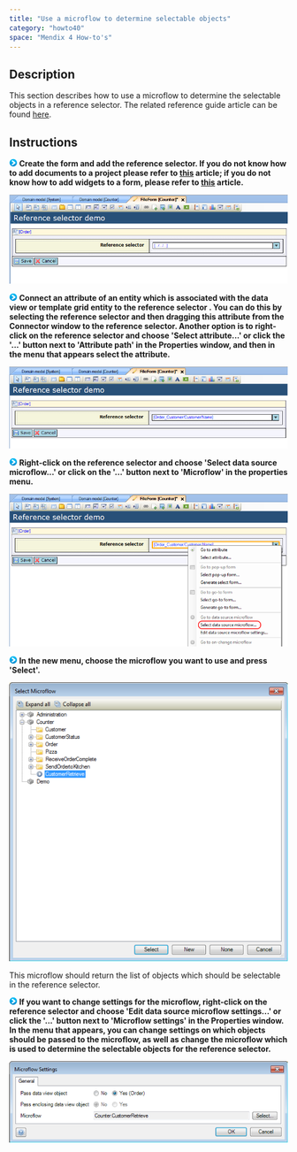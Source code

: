 ```yaml
---
title: "Use a microflow to determine selectable objects"
category: "howto40"
space: "Mendix 4 How-to's"
---
```

## Description

This section describes how to use a microflow to determine the selectable objects in a reference selector. The related reference guide article can be found [here](https://world.mendix.com/pages/releaseview.action?pageId=9699398).

## Instructions

![](attachments/819203/917932.png) **Create the form and add the reference selector. If you do not know how to add documents to a project please refer to [this](https://world.mendix.com/display/howto25/Add+documents+to+a+module) article; if you do not know how to add widgets to a form, please refer to [this](https://world.mendix.com/display/howto25/Add+a+widget+to+a+form) article.**

![](attachments/2621459/2752671.png)

![](attachments/819203/917932.png) **Connect an attribute of an entity which is associated with the data view or template grid entity to the reference selector . You can do this by selecting the reference selector and then dragging this attribute from the Connector window to the reference selector. Another option is to right-click on the reference selector and choose 'Select attribute...' or click the '...' button next to 'Attribute path' in the Properties window, and then in the menu that appears select the attribute.**

![](attachments/2621459/2752670.png)

![](attachments/819203/917932.png) **Right-click on the reference selector and choose 'Select data source microflow...' or click on the '...' button next to 'Microflow' in the properties menu.**

![](attachments/2621459/2752698.png)

![](attachments/819203/917932.png) **In the new menu, choose the microflow you want to use and press 'Select'.**

![](attachments/2621459/2752672.png)

This microflow should return the list of objects which should be selectable in the reference selector.

![](attachments/819203/917932.png) **If you want to change settings for the microflow, right-click on the reference selector and choose 'Edit data source microflow settings...' or click the '...' button next to 'Microflow settings' in the Properties window. In the menu that appears, you can change settings on which objects should be passed to the microflow, as well as change the microflow which is used to determine the selectable objects for the reference selector.**

![](attachments/2621459/2752673.png)

